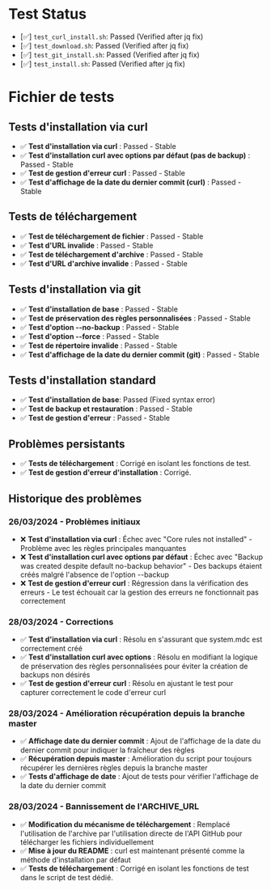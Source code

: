 # Test Status

- [✅] `test_curl_install.sh`: Passed (Verified after jq fix)
- [✅] `test_download.sh`: Passed (Verified after jq fix)
- [✅] `test_git_install.sh`: Passed (Verified after jq fix)
- [✅] `test_install.sh`: Passed (Verified after jq fix)

# Fichier de tests

## Tests d'installation via curl
- ✅ **Test d'installation via curl** : Passed - Stable
- ✅ **Test d'installation curl avec options par défaut (pas de backup)** : Passed - Stable
- ✅ **Test de gestion d'erreur curl** : Passed - Stable
- ✅ **Test d'affichage de la date du dernier commit (curl)** : Passed - Stable

## Tests de téléchargement
- ✅ **Test de téléchargement de fichier** : Passed - Stable
- ✅ **Test d'URL invalide** : Passed - Stable
- ✅ **Test de téléchargement d'archive** : Passed - Stable
- ✅ **Test d'URL d'archive invalide** : Passed - Stable

## Tests d'installation via git
- ✅ **Test d'installation de base** : Passed - Stable
- ✅ **Test de préservation des règles personnalisées** : Passed - Stable
- ✅ **Test d'option --no-backup** : Passed - Stable
- ✅ **Test d'option --force** : Passed - Stable
- ✅ **Test de répertoire invalide** : Passed - Stable
- ✅ **Test d'affichage de la date du dernier commit (git)** : Passed - Stable

## Tests d'installation standard
- ✅ **Test d'installation de base**: Passed (Fixed syntax error)
- ✅ **Test de backup et restauration** : Passed - Stable
- ✅ **Test de gestion d'erreur** : Passed - Stable

## Problèmes persistants
- ✅ **Tests de téléchargement** : Corrigé en isolant les fonctions de test.
- ✅ **Test de gestion d'erreur d'installation** : Corrigé.

## Historique des problèmes

### 26/03/2024 - Problèmes initiaux
- ❌ **Test d'installation via curl** : Échec avec "Core rules not installed" - Problème avec les règles principales manquantes
- ❌ **Test d'installation curl avec options par défaut** : Échec avec "Backup was created despite default no-backup behavior" - Des backups étaient créés malgré l'absence de l'option --backup
- ❌ **Test de gestion d'erreur curl** : Régression dans la vérification des erreurs - Le test échouait car la gestion des erreurs ne fonctionnait pas correctement

### 28/03/2024 - Corrections
- ✅ **Test d'installation via curl** : Résolu en s'assurant que system.mdc est correctement créé
- ✅ **Test d'installation curl avec options** : Résolu en modifiant la logique de préservation des règles personnalisées pour éviter la création de backups non désirés
- ✅ **Test de gestion d'erreur curl** : Résolu en ajustant le test pour capturer correctement le code d'erreur curl

### 28/03/2024 - Amélioration récupération depuis la branche master
- ✅ **Affichage date du dernier commit** : Ajout de l'affichage de la date du dernier commit pour indiquer la fraîcheur des règles
- ✅ **Récupération depuis master** : Amélioration du script pour toujours récupérer les dernières règles depuis la branche master
- ✅ **Tests d'affichage de date** : Ajout de tests pour vérifier l'affichage de la date du dernier commit

### 28/03/2024 - Bannissement de l'ARCHIVE_URL
- ✅ **Modification du mécanisme de téléchargement** : Remplacé l'utilisation de l'archive par l'utilisation directe de l'API GitHub pour télécharger les fichiers individuellement
- ✅ **Mise à jour du README** : curl est maintenant présenté comme la méthode d'installation par défaut
- ✅ **Tests de téléchargement** : Corrigé en isolant les fonctions de test dans le script de test dédié. 